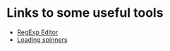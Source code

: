 # Links to some useful tools

* [RegExp Editor](https://regex101.com/)
* [Loading spinners](https://loading.io/)
